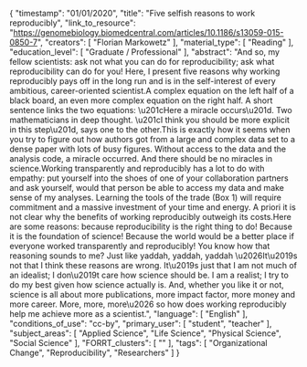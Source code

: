 {
    "timestamp": "01/01/2020",
    "title": "Five selfish reasons to work reproducibly",
    "link_to_resource": "https://genomebiology.biomedcentral.com/articles/10.1186/s13059-015-0850-7",
    "creators": [
        "Florian Markowetz"
    ],
    "material_type": [
        "Reading"
    ],
    "education_level": [
        "Graduate / Professional"
    ],
    "abstract": "And so, my fellow scientists: ask not what you can do for reproducibility; ask what reproducibility can do for you! Here, I present five reasons why working reproducibly pays off in the long run and is in the self-interest of every ambitious, career-oriented scientist.A complex equation on the left half of a black board, an even more complex equation on the right half. A short sentence links the two equations: \u201cHere a miracle occurs\u201d. Two mathematicians in deep thought. \u201cI think you should be more explicit in this step\u201d, says one to the other.This is exactly how it seems when you try to figure out how authors got from a large and complex data set to a dense paper with lots of busy figures. Without access to the data and the analysis code, a miracle occurred. And there should be no miracles in science.Working transparently and reproducibly has a lot to do with empathy: put yourself into the shoes of one of your collaboration partners and ask yourself, would that person be able to access my data and make sense of my analyses. Learning the tools of the trade (Box 1) will require commitment and a massive investment of your time and energy. A priori it is not clear why the benefits of working reproducibly outweigh its costs.Here are some reasons: because reproducibility is the right thing to do! Because it is the foundation of science! Because the world would be a better place if everyone worked transparently and reproducibly! You know how that reasoning sounds to me? Just like yaddah, yaddah, yaddah \u2026It\u2019s not that I think these reasons are wrong. It\u2019s just that I am not much of an idealist; I don\u2019t care how science should be. I am a realist; I try to do my best given how science actually is. And, whether you like it or not, science is all about more publications, more impact factor, more money and more career. More, more, more\u2026 so how does working reproducibly help me achieve more as a scientist.",
    "language": [
        "English"
    ],
    "conditions_of_use": "cc-by",
    "primary_user": [
        "student",
        "teacher"
    ],
    "subject_areas": [
        "Applied Science",
        "Life Science",
        "Physical Science",
        "Social Science"
    ],
    "FORRT_clusters": [
        ""
    ],
    "tags": [
        "Organizational Change",
        "Reproducibility",
        "Researchers"
    ]
}